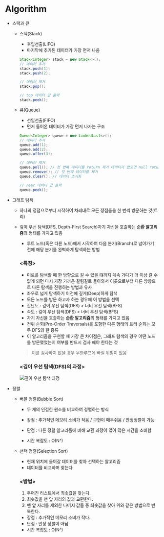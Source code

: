 # Algorithm

- 스택과 큐
    - 스택(Stack)
        - 후입선출(LIFO)
        - 마지막에 추가된 데이터가 가장 먼저 나옴
        
        ```java
        Stack<Integer> stack = new Stack<>();
        // 데이터 추가
        stack.push(1);
        stack.push(2); 
        
        // 데이터 제거
        stack.pop();
        
        // top 데이터 값 출력
        stack.peek();
        ```
        
    - 큐(Queue)
        - 선입선출(FIFO)
        - 먼저 들어온 데이터가 가장 먼저 나가는 구조
        
        ```java
        Queue<Integer> queue = new LinkedList<>();
        // 데이터 추가
        queue.add(1);
        queue.add(2);
        queue.offer(3);
        
        // 데이터 제거
        queue.poll(); // 첫 번째 데이터를 return 제거 데이터가 없으면 null return
        queue.remove(); // 첫 번째 데이터를 제거
        queue.clear(); // 데이터 초기화
        
        // rear 데이터 값 출력
        queue.peek();
        ```
    
- 그래프 탐색
    - 하나의 정점으로부터 시작하여 차레대로 모든 정점들을 한 번씩 방문하는 것(트리)
    - 깊이 우선 탐색(DFS, Depth-First Search)자기 자신을 호출하는 <Strong>순환 알고리즘</Strong>의 형태를 가지고 있음
        - 루트 노드(혹은 다른 노드)에서 시작하여 다음 분기(Branch)로 넘어가기 전에 해당 분기를 완벽하게 탐색하는 방법
        
        ### <특징>
        
        - 미로를 탐색할 때 한 방향으로 갈 수 있을 떄까지 계속 가다가 더 이상 갈 수 없게 되면 다시 가장 가까운 갈림길로 돌아와서 이곳으로부터 다른 방향으로 다른 탐색을 진행하는 방법과 유사
        - 좌우로 넓게 탐색하기 이전에 깊게(Deep)하게 탐색
        - 모든 노드를 방문 하고자 하는 경우에 이 방법을 선택
        - 간단도 : 깊이 우선 탐색(DFS) > 너비 우선 탐색(BFS)
        - 속도 : 깊이 우선 탐색(DFS) < 너비 우선 탐색(BFS)
        - 자기 자신을 호출하는 <Strong>순환 알고리즘</Strong>의 형태를 가지고 있음
        - 전위 순회(Pre-Order Traversals)를 포함한 다른 형태의 트리 순회는 모두 DFS의 한 종류
        - 이 알고리즘을 구현할 때 가장 큰 차이점은, 그래프 탐색의 경우 어떤 노드를 방문했었는지 여부를 반드시 검사 해야 한다는 것
        
        > 이를 검사하지 않을 경우 무한루프에 빠질 위험이 있음
        > 
        
        ### <깊이 우선 탐색(DFS)의 과정>
        ![깊이 우선 탐색 과정](https://user-images.githubusercontent.com/68328998/129710000-ed8c4dbd-c86b-4144-a81c-4a50b4e59d20.PNG)
      
      
- 정렬
    - 버블 정렬(Bubble Sort)
        - 두 개의 인접한 원소를 비교하여 정렬하는 방식
        
        - 장점 : 추가적인 메모리 소비가 작음 / 구현이 매우쉬움 / 안정정렬이 가능
        - 단점 : 다른 정렬 알고리즘에 비해 교환 과정이 많아 많은 시간을 소비함
        - 시간 복잡도 :  O(N^)
    - 선택 정렬(Selection Sort)
        - 현재 위치에 들어갈 데이터를 찾아 선택하는 알고리즘
        - 데이터를 비교하며 찾는다
        
        ### <방법>
        
        1. 주어진 리스트에서 최솟값을 찾는다.
        2. 최솟값을 맨 앞 자리의 값과 교환한다.
        3. 맨 앞 자리를 제외한 나머지 값들 중 최솟값을 찾아 위와 같은 방법으로 반복한다.
        
        - 장점 : 추가적인 메모리 소비가 작다.
        - 단점 :  안정 정렬이 아님
        - 시간 복잡도 :  O(N^)

